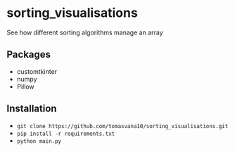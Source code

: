 # sorting_visualisations
See how different sorting algorithms manage an array

## Packages
- customtkinter
- numpy
- Pillow

## Installation
- `git clone https://github.com/tomasvana10/sorting_visualisations.git`
- `pip install -r requirements.txt`
- `python main.py`